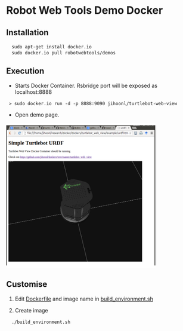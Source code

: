 # Robot Web Tools Demo Docker 


## Installation

```
  sudo apt-get install docker.io
  sudo docker.io pull robotwebtools/demos
```

## Execution

* Starts Docker Container. Rsbridge port will be exposed as localhost:8888
```
 > sudo docker.io run -d -p 8888:9090 jihoonl/turtlebot-web-view
```

* Open demo page.

<img src="turtlebot_webview.png" alt="alt text" width=400px></img>

## Customise 

1. Edit [Dockerfile](Dockerfile) and image name in [build_environment.sh](build_environment.sh)

2. Create image 

```
  ./build_environment.sh
```
